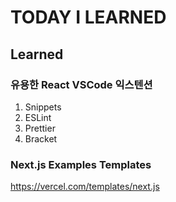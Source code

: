 # TODAY I LEARNED

## Learned

### 유용한 React VSCode 익스텐션

1. Snippets
2. ESLint
3. Prettier
4. Bracket

### Next.js Examples Templates

https://vercel.com/templates/next.js

